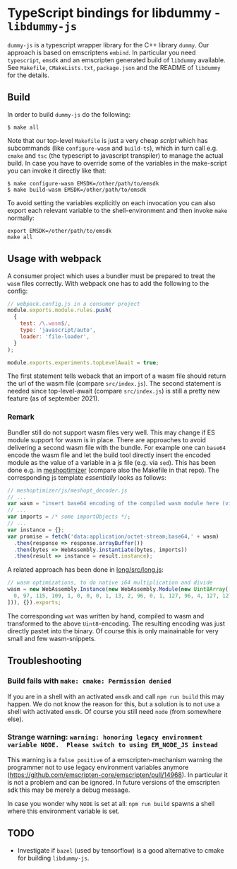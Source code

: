 # TypeScript bindings for libdummy - `libdummy-js`

`dummy-js` is a typescript wrapper library for the C++ library `dummy`. Our approach is based on emscriptens `embind`. In particular you need `typescript`, `emsdk` and an emscripten generated build of `libdummy` available. See `Makefile`, `CMakeLists.txt`, `package.json` and the README of `libdummy` for the details.

## Build

In order to build `dummy-js` do the following:

```shell
$ make all
```

Note that our top-level `Makefile` is just a very cheap *script* which has subcommands (like `configure-wasm` and `build-ts`), which in turn call e.g. `cmake` and `tsc` (the typescript to javascript transpiler) to manage the actual build. In case you have to override some of the variables in the make-script you can invoke it directly like that:

```shell
$ make configure-wasm EMSDK=/other/path/to/emsdk
$ make build-wasm EMSDK=/other/path/to/emsdk
```

To avoid setting the variables explicitly on each invocation you can also export each relevant variable to the shell-environment and then invoke `make` normally:

```
export EMSDK=/other/path/to/emsdk
make all
```

## Usage with webpack

A consumer project which uses a bundler must be prepared to treat the `wasm` files correctly. With webpack one has to add the following to the config:

```js
// webpack.config.js in a consumer project
module.exports.module.rules.push(
  {
    test: /\.wasm$/,
    type: 'javascript/auto',
    loader: 'file-loader',
  }
);

module.exports.experiments.topLevelAwait = true;
```

The first statement tells weback that an import of a wasm file should return the url of the wasm file (compare `src/index.js`). The second statement is needed since top-level-await (compare `src/index.js`) is still a pretty new feature (as of september 2021).

### Remark

Bundler still do not support wasm files very well. This may change if ES module support for wasm is in place. There are approaches to avoid delivering a second wasm file with the bundle. For example one can `base64` encode the wasm file and let the build tool directly insert the encoded module as the value of a variable in a js file (e.g. via `sed`). This has been done e.g. in [meshoptimizer][meshoptimizer] (compare also the Makefile in that repo). The corresponding js template *essentially* looks as follows:

```js
// meshoptimizer/js/meshopt_decoder.js
// ...
var wasm = "insert base64 encoding of the compiled wasm module here (via sed)";
// ...
var imports = /* some importObjects */;
// ...
var instance = {};
var promise = fetch('data:application/octet-stream;base64,' + wasm)
  .then(response => response.arrayBuffer())
  .then(bytes => WebAssembly.instantiate(bytes, imports))
  .then(result => instance = result.instance);
```

A related approach has been done in [long/src/long.js][long]:

```js
// wasm optimizations, to do native i64 multiplication and divide
wasm = new WebAssembly.Instance(new WebAssembly.Module(new Uint8Array([
  0, 97, 115, 109, 1, 0, 0, 0, 1, 13, 2, 96, 0, 1, 127, 96, 4, 127, 127, 127, 127, 1, 127, 3, 7, 6, 0, 1, 1, 1, 1, 1, 6, 6, 1, 127, 1, 65, 0, 11, 7, 50, 6, 3, 109, 117, 108, 0, 1, 5, 100, 105, 118, 95, 115, 0, 2, 5, 100, 105, 118, 95, 117, 0, 3, 5, 114, 101, 109, 95, 115, 0, 4, 5, 114, 101, 109, 95, 117, 0, 5, 8, 103, 101, 116, 95, 104, 105, 103, 104, 0, 0, 10, 191, 1, 6, 4, 0, 35, 0, 11, 36, 1, 1, 126, 32, 0, 173, 32, 1, 173, 66, 32, 134, 132, 32, 2, 173, 32, 3, 173, 66, 32, 134, 132, 126, 34, 4, 66, 32, 135, 167, 36, 0, 32, 4, 167, 11, 36, 1, 1, 126, 32, 0, 173, 32, 1, 173, 66, 32, 134, 132, 32, 2, 173, 32, 3, 173, 66, 32, 134, 132, 127, 34, 4, 66, 32, 135, 167, 36, 0, 32, 4, 167, 11, 36, 1, 1, 126, 32, 0, 173, 32, 1, 173, 66, 32, 134, 132, 32, 2, 173, 32, 3, 173, 66, 32, 134, 132, 128, 34, 4, 66, 32, 135, 167, 36, 0, 32, 4, 167, 11, 36, 1, 1, 126, 32, 0, 173, 32, 1, 173, 66, 32, 134, 132, 32, 2, 173, 32, 3, 173, 66, 32, 134, 132, 129, 34, 4, 66, 32, 135, 167, 36, 0, 32, 4, 167, 11, 36, 1, 1, 126, 32, 0, 173, 32, 1, 173, 66, 32, 134, 132, 32, 2, 173, 32, 3, 173, 66, 32, 134, 132, 130, 34, 4, 66, 32, 135, 167, 36, 0, 32, 4, 167, 11
])), {}).exports;
```

The corresponding `wat` was written by hand, compiled to wasm and transformed to the above `Uint8`-encoding. The resulting encoding was just directly pastet into the binary. Of course this is only mainainable for very small and few wasm-snippets.


## Troubleshooting

### Build fails with `make: cmake: Permission denied`

If you are in a shell with an activated `emsdk` and call `npm run build` this may happen. We do not know the reason for this, but a solution is to not use a shell with activated `emsdk`. Of course you still need `node` (from somewhere else).

### Strange warning: `warning: honoring legacy environment variable NODE.  Please switch to using EM_NODE_JS instead`

This warning is a `false positive` of a emscripten-mechanism warning the programmer not to use legacy environment variables anymore (https://github.com/emscripten-core/emscripten/pull/14968). In particular it is not a problem and can be ignored. In future versions of the emscripten sdk this may be merely a debug message.

In case you wonder why `NODE` is set at all: `npm run build` spawns a shell where this environment variable is set.

## TODO

- Investigate if `bazel` (used by tensorflow) is a good alternative to cmake for building `libdummy-js`.

[long]: https://github.com/dcodeIO/long.js/blob/4.0.0/src/long.js#L9
[meshoptimizer]: https://github.com/zeux/meshoptimizer/blob/v0.12/js/meshopt_decoder.js#L5
